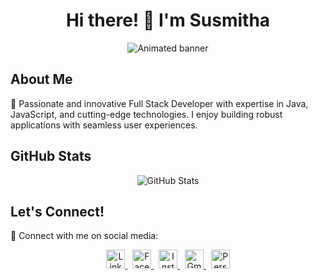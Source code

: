 <!-- Header -->
<h1 align="center">Hi there! 👋 I'm Susmitha </h1>

<!-- Animated Banner -->
<p align="center">
  <img src="https://media.giphy.com/media/L1R1tvI9svkIWwpVYr/giphy.gif" alt="Animated banner" />
</p>

<!-- Bio -->
## About Me

🚀 Passionate and innovative Full Stack Developer with expertise in Java, JavaScript, and cutting-edge technologies. I enjoy building robust applications with seamless user experiences.

<!-- GitHub Stats -->
## GitHub Stats

<p align="center">
  <img src="https://github-readme-stats.vercel.app/api?username=yourusername&show_icons=true" alt="GitHub Stats" />
</p>

<!-- Let's Connect -->
## Let's Connect!

🌟 Connect with me on social media:

<p align="center">
  <a href="https://www.linkedin.com/in/susmitha-murugan/">
    <img src="https://cdn-icons-png.flaticon.com/512/174/174857.png" alt="LinkedIn" width="30" height="30"/>
  </a>
  &nbsp;
  <a href="https://www.facebook.com/profile.php?id=100084554659251">
    <img src="https://cdn-icons-png.flaticon.com/512/174/174848.png" alt="Facebook" width="30" height="30"/>
  </a>
  &nbsp;
  <a href="https://www.instagram.com/susmitha.murugan/">
    <img src="https://cdn-icons-png.flaticon.com/512/174/174855.png" alt="Instagram" width="30" height="30"/>
  </a>
  &nbsp;
  <a href="mailto:msusmier@gmail.com">
    <img src="https://cdn-icons-png.flaticon.com/512/888/888853.png" alt="Gmail" width="30" height="30"/>
  </a>
  &nbsp;
  <a href="https://yourportfolio.com">
    <img src="https://cdn-icons-png.flaticon.com/512/174/174857.png" alt="Personal Website" width="30" height="30"/>
  </a>
</p>
